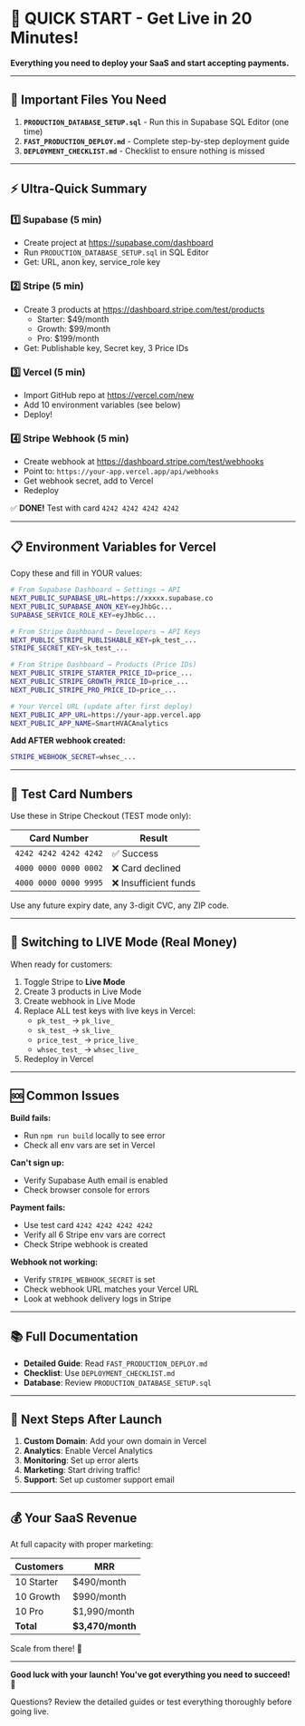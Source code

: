 # 🚀 QUICK START - Get Live in 20 Minutes!

**Everything you need to deploy your SaaS and start accepting payments.**

---

## 📂 Important Files You Need

1. **`PRODUCTION_DATABASE_SETUP.sql`** - Run this in Supabase SQL Editor (one time)
2. **`FAST_PRODUCTION_DEPLOY.md`** - Complete step-by-step deployment guide
3. **`DEPLOYMENT_CHECKLIST.md`** - Checklist to ensure nothing is missed

---

## ⚡ Ultra-Quick Summary

### 1️⃣ Supabase (5 min)
- Create project at https://supabase.com/dashboard
- Run `PRODUCTION_DATABASE_SETUP.sql` in SQL Editor
- Get: URL, anon key, service_role key

### 2️⃣ Stripe (5 min)
- Create 3 products at https://dashboard.stripe.com/test/products
  - Starter: $49/month
  - Growth: $99/month
  - Pro: $199/month
- Get: Publishable key, Secret key, 3 Price IDs

### 3️⃣ Vercel (5 min)
- Import GitHub repo at https://vercel.com/new
- Add 10 environment variables (see below)
- Deploy!

### 4️⃣ Stripe Webhook (5 min)
- Create webhook at https://dashboard.stripe.com/test/webhooks
- Point to: `https://your-app.vercel.app/api/webhooks`
- Get webhook secret, add to Vercel
- Redeploy

✅ **DONE!** Test with card `4242 4242 4242 4242`

---

## 📋 Environment Variables for Vercel

Copy these and fill in YOUR values:

```bash
# From Supabase Dashboard → Settings → API
NEXT_PUBLIC_SUPABASE_URL=https://xxxxx.supabase.co
NEXT_PUBLIC_SUPABASE_ANON_KEY=eyJhbGc...
SUPABASE_SERVICE_ROLE_KEY=eyJhbGc...

# From Stripe Dashboard → Developers → API Keys
NEXT_PUBLIC_STRIPE_PUBLISHABLE_KEY=pk_test_...
STRIPE_SECRET_KEY=sk_test_...

# From Stripe Dashboard → Products (Price IDs)
NEXT_PUBLIC_STRIPE_STARTER_PRICE_ID=price_...
NEXT_PUBLIC_STRIPE_GROWTH_PRICE_ID=price_...
NEXT_PUBLIC_STRIPE_PRO_PRICE_ID=price_...

# Your Vercel URL (update after first deploy)
NEXT_PUBLIC_APP_URL=https://your-app.vercel.app
NEXT_PUBLIC_APP_NAME=SmartHVACAnalytics
```

**Add AFTER webhook created:**
```bash
STRIPE_WEBHOOK_SECRET=whsec_...
```

---

## 🧪 Test Card Numbers

Use these in Stripe Checkout (TEST mode only):

| Card Number | Result |
|------------|--------|
| `4242 4242 4242 4242` | ✅ Success |
| `4000 0000 0000 0002` | ❌ Card declined |
| `4000 0000 0000 9995` | ❌ Insufficient funds |

Use any future expiry date, any 3-digit CVC, any ZIP code.

---

## 🔄 Switching to LIVE Mode (Real Money)

When ready for customers:

1. Toggle Stripe to **Live Mode**
2. Create 3 products in Live Mode
3. Create webhook in Live Mode
4. Replace ALL test keys with live keys in Vercel:
   - `pk_test_` → `pk_live_`
   - `sk_test_` → `sk_live_`
   - `price_test_` → `price_live_`
   - `whsec_test_` → `whsec_live_`
5. Redeploy in Vercel

---

## 🆘 Common Issues

**Build fails:**
- Run `npm run build` locally to see error
- Check all env vars are set in Vercel

**Can't sign up:**
- Verify Supabase Auth email is enabled
- Check browser console for errors

**Payment fails:**
- Use test card `4242 4242 4242 4242`
- Verify all 6 Stripe env vars are correct
- Check Stripe webhook is created

**Webhook not working:**
- Verify `STRIPE_WEBHOOK_SECRET` is set
- Check webhook URL matches your Vercel URL
- Look at webhook delivery logs in Stripe

---

## 📚 Full Documentation

- **Detailed Guide**: Read `FAST_PRODUCTION_DEPLOY.md`
- **Checklist**: Use `DEPLOYMENT_CHECKLIST.md`
- **Database**: Review `PRODUCTION_DATABASE_SETUP.sql`

---

## 🎯 Next Steps After Launch

1. **Custom Domain**: Add your own domain in Vercel
2. **Analytics**: Enable Vercel Analytics
3. **Monitoring**: Set up error alerts
4. **Marketing**: Start driving traffic!
5. **Support**: Set up customer support email

---

## 💰 Your SaaS Revenue

At full capacity with proper marketing:

| Customers | MRR |
|-----------|-----|
| 10 Starter | $490/month |
| 10 Growth | $990/month |
| 10 Pro | $1,990/month |
| **Total** | **$3,470/month** |

Scale from there! 🚀

---

**Good luck with your launch! You've got everything you need to succeed! 💪**

Questions? Review the detailed guides or test everything thoroughly before going live.
